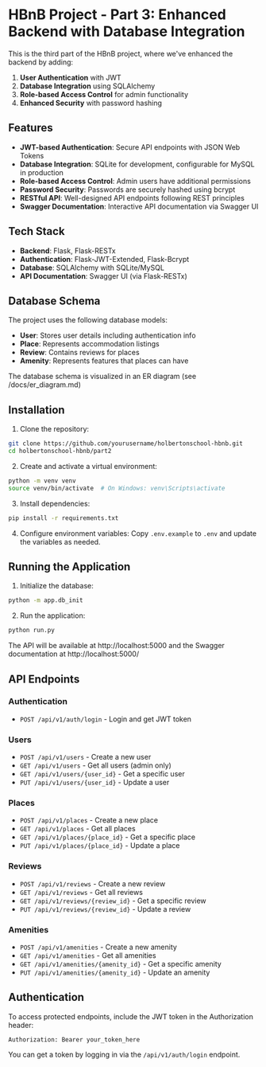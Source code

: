 # HBnB Project - Part 3: Enhanced Backend with Database Integration

This is the third part of the HBnB project, where we've enhanced the backend by adding:

1. **User Authentication** with JWT
2. **Database Integration** using SQLAlchemy 
3. **Role-based Access Control** for admin functionality
4. **Enhanced Security** with password hashing

## Features

- **JWT-based Authentication**: Secure API endpoints with JSON Web Tokens
- **Database Integration**: SQLite for development, configurable for MySQL in production
- **Role-based Access Control**: Admin users have additional permissions
- **Password Security**: Passwords are securely hashed using bcrypt
- **RESTful API**: Well-designed API endpoints following REST principles
- **Swagger Documentation**: Interactive API documentation via Swagger UI

## Tech Stack

- **Backend**: Flask, Flask-RESTx
- **Authentication**: Flask-JWT-Extended, Flask-Bcrypt
- **Database**: SQLAlchemy with SQLite/MySQL
- **API Documentation**: Swagger UI (via Flask-RESTx)

## Database Schema

The project uses the following database models:

- **User**: Stores user details including authentication info
- **Place**: Represents accommodation listings
- **Review**: Contains reviews for places
- **Amenity**: Represents features that places can have

The database schema is visualized in an ER diagram (see /docs/er_diagram.md)

## Installation

1. Clone the repository:
```bash
git clone https://github.com/yourusername/holbertonschool-hbnb.git
cd holbertonschool-hbnb/part2
```

2. Create and activate a virtual environment:
```bash
python -m venv venv
source venv/bin/activate  # On Windows: venv\Scripts\activate
```

3. Install dependencies:
```bash
pip install -r requirements.txt
```

4. Configure environment variables:
Copy `.env.example` to `.env` and update the variables as needed.

## Running the Application

1. Initialize the database:
```bash
python -m app.db_init
```

2. Run the application:
```bash
python run.py
```

The API will be available at http://localhost:5000 and the Swagger documentation at http://localhost:5000/

## API Endpoints

### Authentication
- `POST /api/v1/auth/login` - Login and get JWT token

### Users
- `POST /api/v1/users` - Create a new user
- `GET /api/v1/users` - Get all users (admin only)
- `GET /api/v1/users/{user_id}` - Get a specific user
- `PUT /api/v1/users/{user_id}` - Update a user

### Places
- `POST /api/v1/places` - Create a new place
- `GET /api/v1/places` - Get all places
- `GET /api/v1/places/{place_id}` - Get a specific place
- `PUT /api/v1/places/{place_id}` - Update a place

### Reviews
- `POST /api/v1/reviews` - Create a new review
- `GET /api/v1/reviews` - Get all reviews
- `GET /api/v1/reviews/{review_id}` - Get a specific review
- `PUT /api/v1/reviews/{review_id}` - Update a review

### Amenities
- `POST /api/v1/amenities` - Create a new amenity
- `GET /api/v1/amenities` - Get all amenities
- `GET /api/v1/amenities/{amenity_id}` - Get a specific amenity
- `PUT /api/v1/amenities/{amenity_id}` - Update an amenity

## Authentication

To access protected endpoints, include the JWT token in the Authorization header:

```
Authorization: Bearer your_token_here
```

You can get a token by logging in via the `/api/v1/auth/login` endpoint. 